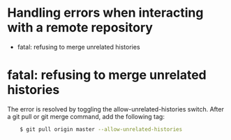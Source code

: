 # Handling errors when interacting with a remote repository
- fatal: refusing to merge unrelated histories

# fatal: refusing to merge unrelated histories

  The error is resolved by toggling the allow-unrelated-histories switch. After a git pull or git merge command, add the following tag:

  ```sh
      $ git pull origin master --allow-unrelated-histories
  ```
